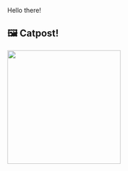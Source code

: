 Hello there!



## 🖼️ Catpost!

<sub>
    <img src="https://cdn2.thecatapi.com/images/2yP9yxwk8.jpg" height="256">
</sub>

